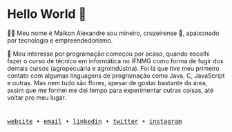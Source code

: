 # Hello World   👋


👨‍💻 Meu nome é Maikon Alexandre sou mineiro, cruzeirense 💙, apaixonado por tecnologia e empreendedorismo.

📗 Meu interesse por programação começou por acaso, quando escolhi fazer o curso de técnico em informática no IFNMG como forma de fugir dos demais cursos (agropecuária e agroindústria). Foi lá que tive meu primeiro contato com algumas linguagens de programação como Java, C, JavaScript e outras. Mas nem tudo são flores, apesar de gostar bastante da área, assim que me formei me dei tempo para experimentar outras coisas, até voltar pro meu lugar.
#

<div>
  <samp>
    <a href='https://maikonalexandre.com.br/'>website</a> •
    <a href='mailto:maikonalexandre574@gmail.com'>email</a> •
    <a href='https://www.linkedin.com/in/maikon-alexandre'>linkedin</a> •
    <a href='https://twitter.com/maikonalx'>twitter</a> •
    <a href='https://www.instagram.com/maikon.alx/'>instagram</a>
  </samp>
</div>






